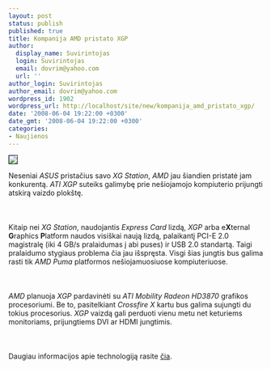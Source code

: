 ```yaml
---
layout: post
status: publish
published: true
title: Kompanija AMD pristato XGP
author:
  display_name: Suvirintojas
  login: Suvirintojas
  email: dovrim@yahoo.com
  url: ''
author_login: Suvirintojas
author_email: dovrim@yahoo.com
wordpress_id: 1902
wordpress_url: http://localhost/site/new/kompanija_amd_pristato_xgp/
date: '2008-06-04 19:22:00 +0300'
date_gmt: '2008-06-04 19:22:00 +0300'
categories:
- Naujienos
---
```

<div class="imgright"><img src=" http://img230.imageshack.us/img230/8744/concept1au5.jpg" border="1"></div>
<p>Neseniai <i>ASUS</i> pristačius savo <i>XG Station</i>, <i>AMD</i> jau šiandien pristatė jam konkurentą. <i>ATI XGP</i> suteiks galimybę prie nešiojamojo kompiuterio prijungti atskirą vaizdo plokštę.<br />
<br><br />
<br>Kitaip nei <i>XG Station</i>, naudojantis <i>Express Card</i> lizdą, <i>XGP</i> arba e<b>X</b>ternal <b>G</b>raphics <b>P</b>latform naudos visiškai naują lizdą, palaikantį PCI-E 2.0 magistralę (iki 4 GB/s pralaidumas į abi puses) ir USB 2.0 standartą. Taigi pralaidumo stygiaus problema čia jau išspręsta. Visgi šias jungtis bus galima rasti tik <i>AMD Puma</i> platformos nešiojamuosiuose kompiuteriuose.<br />
<br><br />
<br><i>AMD</i> planuoja <i>XGP</i> pardavinėti su <i>ATI Mobility Radeon HD3870</i> grafikos procesoriumi. Be to, pasitelkiant <i>Crossfire X</i> kartu bus galima sujungti du tokius procesorius. <i>XGP</i> vaizdą gali perduoti vienu metu net keturiems monitoriams, prijungtiems DVI ar HDMI jungtimis.<br />
<br><br />
<br>Daugiau informacijos apie technologiją rasite <a class="ns" href="http://ati.amd.com/technology/xgp/index.html">čia</a>.<br />
<br><br />
<br></p>
